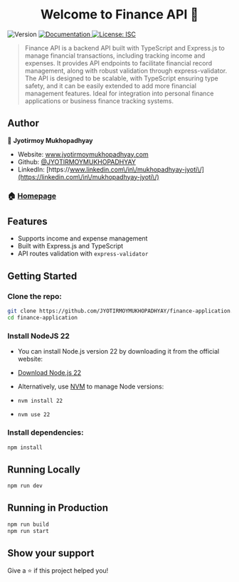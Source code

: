 <h1 align="center">Welcome to Finance API 👋</h1>
<p>
  <img alt="Version" src="https://img.shields.io/badge/version-1.0.0-blue.svg?cacheSeconds=2592000" />
  <a href="/swagger/docs" target="_blank">
    <img alt="Documentation" src="https://img.shields.io/badge/documentation-no-brightgreen.svg" />
  </a>
  <a href="#" target="_blank">
    <img alt="License: ISC" src="https://img.shields.io/badge/License-ISC-yellow.svg" />
  </a>
</p>

> Finance API is a backend API built with TypeScript and Express.js to manage financial transactions, including tracking income and expenses. It provides API endpoints to facilitate financial record management, along with robust validation through express-validator. The API is designed to be scalable, with TypeScript ensuring type safety, and it can be easily extended to add more financial management features. Ideal for integration into personal finance applications or business finance tracking systems.

## Author

👤 **Jyotirmoy Mukhopadhyay**

* Website: www.jyotirmoymukhopadhyay.com
* Github: [@JYOTIRMOYMUKHOPADHYAY](https://github.com/JYOTIRMOYMUKHOPADHYAY)
* LinkedIn: [https:\/\/www.linkedin.com\/in\/mukhopadhyay-jyoti\/](https://linkedin.com\/in\/mukhopadhyay-jyoti\/)


### 🏠 [Homepage](/api)



## Features
- Supports income and expense management
- Built with Express.js and TypeScript
- API routes validation with `express-validator`


<!-- ## Icoming Features -->



## Getting Started

### Clone the repo:

```bash
git clone https://github.com/JYOTIRMOYMUKHOPADHYAY/finance-application.git
cd finance-application
```

### Install NodeJS 22

- You can install Node.js version 22 by downloading it from the official website:

- [Download Node.js 22](https://nodejs.org/en/download)
- Alternatively, use [NVM](https://github.com/nvm-sh/nvm) to manage Node versions:
- ```nvm install 22 ``` 
- ```nvm use 22 ```

### Install dependencies:

```bash
npm install
```

<!-- #### Set environment variables:

```bash
cp .env.example .env
``` -->

## Running Locally

```bash
npm run dev
```

## Running in Production

```bash
npm run build
npm run start
```

## Show your support

Give a ⭐️ if this project helped you!

